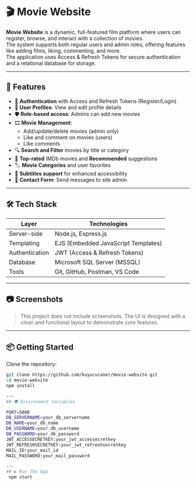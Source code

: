 # 🎬 Movie Website

**Movie Website** is a dynamic, full-featured film platform where users can register, browse, and interact with a collection of movies.  
The system supports both regular users and admin roles, offering features like adding films, liking, commenting, and more.  
The application uses Access & Refresh Tokens for secure authentication and a relational database for storage. 

---

## 🚀 Features

- 🔐 **Authentication** with Access and Refresh Tokens (Register/Login)
- 👤 **User Profiles**: View and edit profile details
- 🛡️ **Role-based access**: Admins can add new movies
- 🎞️ **Movie Management**:
  - Add/update/delete movies (admin only)
  - Like and comment on movies (users)
  - Like comments
- 🔍 **Search and Filter** movies by title or category
- 🌟 **Top-rated** IMDb movies and **Recommended** suggestions
- 🏷️ **Movie Categories** and user favorites
- 💬 **Subtitles support** for enhanced accessibility
- 📧 **Contact Form**: Send messages to site admin

---

## 🛠️ Tech Stack

| Layer         | Technologies                        |
|---------------|-------------------------------------|
| Server-side   | Node.js, Express.js                 |
| Templating    | EJS (Embedded JavaScript Templates) |
| Authentication| JWT (Access & Refresh Tokens)       |
| Database      | Microsoft SQL Server (MSSQL)        |
| Tools         | Git, GitHub, Postman, VS Code       |

---

## 📷 Screenshots

> This project does not include screenshots. The UI is designed with a clean and functional layout to demonstrate core features.

---

## 📦 Getting Started

Clone the repository:

```bash
git clone https://github.com/kuyucucaner/movie-website.git
cd movie-website
npm install

---
## 🛡️ Environment Variables

PORT=5000
DB_SERVERNAME=your_db_servername
DB_NAME=your_db_name
DB_USERNAME=your_db_username
DB_PASSWORD=your_db_password
JWT_ACCESSECRETKEY:your_jwt_accessecretkey
JWT_REFRESHSECRETKEY:your_jwt_refreshsecretkey
MAIL_ID:your_mail_id
MAIL_PASSWORD:your_mail_password

---
## ▶️ Run the App
 npm start

